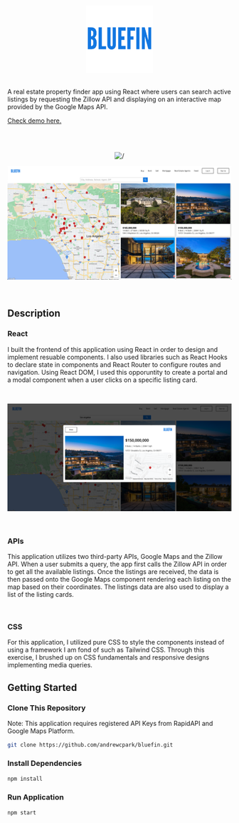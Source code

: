 <p align="center">
<img alt='/' src="src/assets/bluefin-logo.png" width="150px" height="auto"/>
</p>

<br>
A real estate property finder app using React where users can search active listings by requesting the Zillow API and displaying on an interactive map provided by the Google Maps API.
<br>

[Check demo here.](https://bluefin.vercel.app/)

<br>
<br>

<p align="center">
<img alt='/' src="src/assets/bluefin-page.png" width="900px" height="auto"/>
</p>

<p align="center">
<img alt='/' src="src/assets/bluefin-mapPage.png" width="900px" height="auto"/>
</p>

<br>

## Description

### React

I built the frontend of this application using React in order to design and implement resuable components. I also used libraries such as React Hooks to declare state in components and React Router to configure routes and navigation. Using React DOM, I used this opporuntity to create a portal and a modal component when a user clicks on a specific listing card.

<br>

<p align="center">
<img alt='/' src="src/assets/bluefin-modal.png" width="600px" height="auto"/>
</p>
<br>

### APIs

<p> This application utilizes two third-party APIs, Google Maps and the Zillow API. When a user submits a query, the app first calls the Zillow API in order to get all the available listings. Once the listings are received, the data is then passed onto the Google Maps component rendering each listing on the map based on their coordinates. The listings data are also used to display a list of the listing cards. <p/>
<br>

### CSS

For this application, I utilized pure CSS to style the components instead of using a framework I am fond of such as Tailwind CSS. Through this exercise, I brushed up on CSS fundamentals and responsive designs implementing media queries.
<br>

## Getting Started

### Clone This Repository

Note: This application requires registered API Keys from RapidAPI and Google Maps Platform. 

```bash
git clone https://github.com/andrewcpark/bluefin.git
```

### Install Dependencies

```bash
npm install
```

### Run Application

```bash
npm start
```
